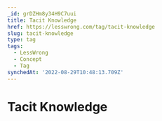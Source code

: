 ```yaml
---
_id: grDZHm8y34H9C7uui
title: Tacit Knowledge
href: https://lesswrong.com/tag/tacit-knowledge
slug: tacit-knowledge
type: tag
tags:
  - LessWrong
  - Concept
  - Tag
synchedAt: '2022-08-29T10:48:13.709Z'
---
```

# Tacit Knowledge

